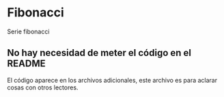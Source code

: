 # Fibonacci
Serie fibonacci

## No hay necesidad de meter el código en el README

El código aparece en los archivos adicionales, este archivo es para aclarar cosas con otros lectores.
